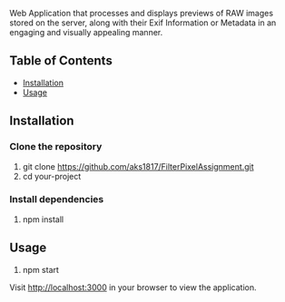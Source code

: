 
Web Application that processes and displays previews of RAW images stored on the server, along with their Exif Information or Metadata in an engaging and visually appealing manner.

## Table of Contents

- [Installation](#installation)
- [Usage](#usage)

## Installation

### Clone the repository

1) git clone https://github.com/aks1817/FilterPixelAssignment.git
2) cd your-project


### Install dependencies

1) npm install

## Usage

1) npm start

Visit [http://localhost:3000](http://localhost:3000) in your browser to view the application.

